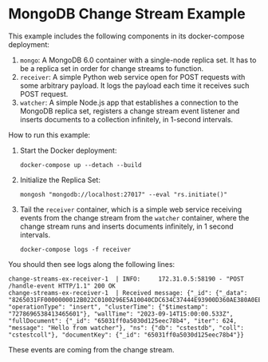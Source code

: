 # MongoDB Change Stream Example

This example includes the following components in its docker-compose deployment:

1. `mongo`: A MongoDB 6.0 container with a single-node replica set.  It has to be a replica set in order for
   change streams to function.
2. `receiver`: A simple Python web service open for POST requests with some arbitrary payload. It logs the payload each
   time it receives such POST request.
3. `watcher`: A simple Node.js app that establishes a connection to the MongoDB replica set, registers a change
   stream event listener and inserts documents to a collection infinitely, in 1-second intervals.

How to run this example:

1. Start the Docker deployment:

    ```shell
    docker-compose up --detach --build
    ```

2. Initialize the Replica Set:

    ```shell
    mongosh "mongodb://localhost:27017" --eval "rs.initiate()"
    ```

3. Tail the `receiver` container, which is a simple web service receiving events from the change stream
   from the `watcher` container, where the change stream runs and inserts documents infinitely, in 1 second intervals.

    ```shell
    docker-compose logs -f receiver
    ```
   
You should then see logs along the following lines: 

```
change-streams-ex-receiver-1  | INFO:     172.31.0.5:58190 - "POST /handle-event HTTP/1.1" 200 OK
change-streams-ex-receiver-1  | Received message: {"_id": {"_data": "8265031FF0000000012B022C0100296E5A10040CDC634C37444E93900D360AE380A0EE46645F6964006465031FF0A5030D125EEC78B40004"}, "operationType": "insert", "clusterTime": {"$timestamp": "7278696538413465601"}, "wallTime": "2023-09-14T15:00:00.533Z", "fullDocument": {"_id": "65031ff0a5030d125eec78b4", "iter": 624, "message": "Hello from watcher"}, "ns": {"db": "cstestdb", "coll": "cstestcoll"}, "documentKey": {"_id": "65031ff0a5030d125eec78b4"}}
```

These events are coming from the change stream.
